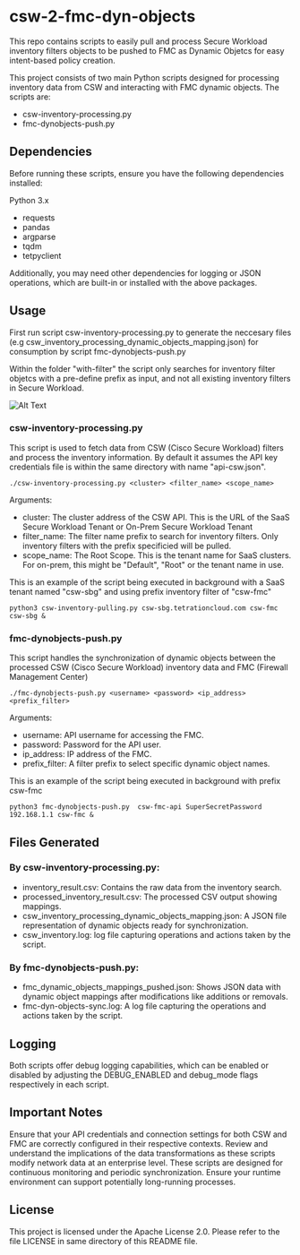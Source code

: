 # csw-2-fmc-dyn-objects
This repo contains scripts to easily pull and process Secure Workload inventory filters objects to be pushed to FMC as Dynamic Objetcs for easy intent-based policy creation.

This project consists of two main Python scripts designed for processing inventory data from CSW and interacting with FMC dynamic objects. The scripts are:

* csw-inventory-processing.py
* fmc-dynobjects-push.py


## Dependencies
Before running these scripts, ensure you have the following dependencies installed:

Python 3.x
* requests
* pandas
* argparse
* tqdm
* tetpyclient

Additionally, you may need other dependencies for logging or JSON operations, which are built-in or installed with the above packages.


## Usage

First run script csw-inventory-processing.py to generate the neccesary files (e.g csw_inventory_processing_dynamic_objects_mapping.json) for consumption by script fmc-dynobjects-push.py

Within the folder "with-filter" the script only searches for inventory filter objetcs with a pre-define prefix as input, and not all existing inventory filters in Secure Workload.

![Alt Text](https://github.com/jquintero17/csw-2-fmc-dyn-objects/blob/main/usage_example.gif)


### csw-inventory-processing.py
This script is used to fetch data from CSW (Cisco Secure Workload) filters and process the inventory information. By default it assumes the API key credentials file is within the same directory with name "api-csw.json".
```
./csw-inventory-processing.py <cluster> <filter_name> <scope_name>
```

Arguments:
* cluster: The cluster address of the CSW API. This is the URL of the SaaS Secure Workload Tenant or On-Prem Secure Workload Tenant
* filter_name: The filter name prefix to search for inventory filters. Only inventory filters with the prefix specificied will be pulled.
* scope_name: The Root Scope. This is the tenant name for SaaS clusters. For on-prem, this might be "Default", "Root" or the tenant name in use.

This is an example of the script being executed in background with a SaaS tenant named "csw-sbg" and using prefix inventory filter of "csw-fmc"
```
python3 csw-inventory-pulling.py csw-sbg.tetrationcloud.com csw-fmc csw-sbg &
```



### fmc-dynobjects-push.py
This script handles the synchronization of dynamic objects between the processed CSW (Cisco Secure Workload) inventory data and FMC (Firewall Management Center)

```
./fmc-dynobjects-push.py <username> <password> <ip_address> <prefix_filter>
```

Arguments:
* username: API username for accessing the FMC.
* password: Password for the API user.
* ip_address: IP address of the FMC.
* prefix_filter: A filter prefix to select specific dynamic object names.

This is an example of the script being executed in background with prefix csw-fmc
```
python3 fmc-dynobjects-push.py  csw-fmc-api SuperSecretPassword 192.168.1.1 csw-fmc &
```


## Files Generated

### By csw-inventory-processing.py:
* inventory_result.csv: Contains the raw data from the inventory search.
* processed_inventory_result.csv: The processed CSV output showing mappings.
* csw_inventory_processing_dynamic_objects_mapping.json: A JSON file representation of dynamic objects ready for synchronization.
* csw_inventory.log: log file capturing operations and actions taken by the script.

### By fmc-dynobjects-push.py:
* fmc_dynamic_objects_mappings_pushed.json: Shows JSON data with dynamic object mappings after modifications like additions or removals.
* fmc-dyn-objects-sync.log: A log file capturing the operations and actions taken by the script.

## Logging
Both scripts offer debug logging capabilities, which can be enabled or disabled by adjusting the DEBUG_ENABLED and debug_mode flags respectively in each script.

## Important Notes
Ensure that your API credentials and connection settings for both CSW and FMC are correctly configured in their respective contexts.
Review and understand the implications of the data transformations as these scripts modify network data at an enterprise level.
These scripts are designed for continuous monitoring and periodic synchronization. Ensure your runtime environment can support potentially long-running processes.


## License
This project is licensed under the Apache License 2.0. Please refer to the file LICENSE in same directory of this README file.
